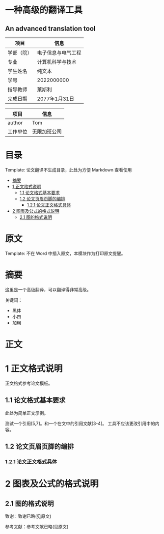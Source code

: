 <!-- 使用多种标题格式 -->
<!-- markdownlint-disable MD003 -->
<!-- 使用多个一级标题 -->
<!-- markdownlint-disable MD025 -->

一种高级的翻译工具 <!-- omit in toc -->
===

An advanced translation tool <!-- omit in toc -->
---

| 项目       | 信息               |
| ---------- | ------------------ |
| 学部（院） | 电子信息与电气工程 |
| 专业       | 计算机科学与技术   |
| 学生姓名   | 纯文本             |
| 学号       | 2022000000         |
| 指导教师   | 莱斯利             |
| 完成日期   | 2077年1月31日      |

| 项目     | 信息         |
| -------- | ------------ |
| author   | Tom          |
| 工作单位 | 无限加班公司 |

目录 <!-- omit in toc -->
===

Template: 论文翻译不生成目录，此处为方便 Markdown 查看使用

- [摘要](#摘要)
- [1 正文格式说明](#1-正文格式说明)
  - [1.1 论文格式基本要求](#11-论文格式基本要求)
  - [1.2 论文页眉页脚的编排](#12-论文页眉页脚的编排)
    - [1.2.1 论文正文格式具体](#121-论文正文格式具体)
- [2 图表及公式的格式说明](#2-图表及公式的格式说明)
  - [2.1 图的格式说明](#21-图的格式说明)

原文 <!-- omit in toc -->
===

Template: 不在 Word 中插入原文，本模块作为打印原文提醒。

摘要
===

这里是一个高级翻译，可以翻译得非常高级。

关键词：

- 黑体
- 小四
- 加粗

正文 <!-- omit in toc -->
===

# 1 正文格式说明

正文格式参考论文模板。

## 1.1 论文格式基本要求

此处为简单正文示例。

测试一个引用[5,7]。和一个在文中的引用文献[3-4]。
工具不应该更改引用中的内容。

## 1.2 论文页眉页脚的编排

### 1.2.1 论文正文格式具体

# 2 图表及公式的格式说明

## 2.1 图的格式说明

<!-- 不翻译致谢和参考文献，需保留以下内容 -->

致谢：致谢已略(见原文)

参考文献：参考文献已略(见原文)
